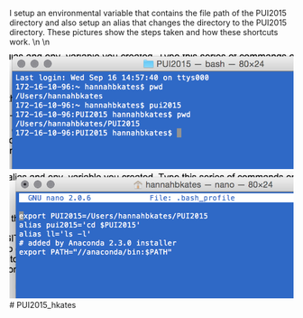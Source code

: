 I setup an environmental variable that contains the file path of the PUI2015 directory and also setup an alias that changes the directory to the PUI2015 directory. These pictures show the steps taken and how these shortcuts work.
\n
\n

![Alt text](pwd_proof.png)
![Alt text](bash.png)# PUI2015_hkates
